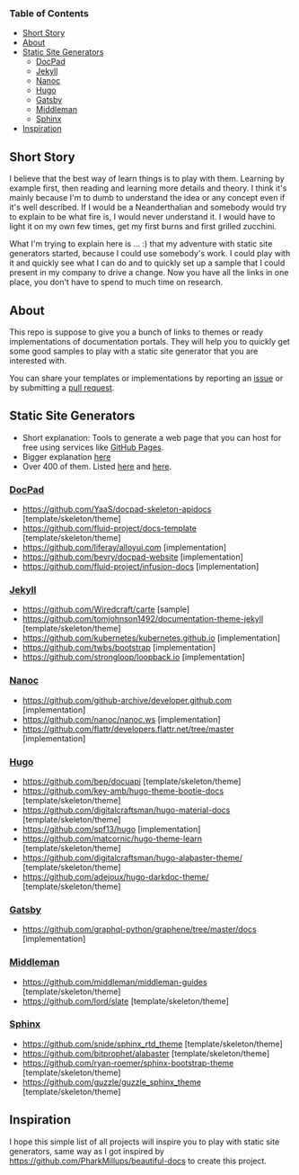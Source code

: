 ### Table of Contents

* [Short Story](#short-story)
* [About](#about)
* [Static Site Generators](#static-site-generators)
  * [DocPad](#docpad)
  * [Jekyll](#jekyll)
  * [Nanoc](#nanoc)
  * [Hugo](#hugo)
  * [Gatsby](#gatsby)
  * [Middleman](#middleman)
  * [Sphinx](#sphinx)
* [Inspiration](#inspiration)

## Short Story

I believe that the best way of learn things is to play with them. Learning by example first, then reading and learning more details and theory. I think it's mainly because I'm to dumb to understand the idea or any concept even if it's well described. If I would be a Neanderthalian and somebody would try to explain to be what fire is, I would never understand it. I would have to light it on my own few times, get my first burns and first grilled zucchini.

What I'm trying to explain here is ... :) that my adventure with static site generators started, because I could use somebody's work. I could play with it and quickly see what I can do and to quickly set up a sample that I could present in my company to drive a change. Now you have all the links in one place, you don't have to spend to much time on research.

## About

This repo is suppose to give you a bunch of links to themes or ready implementations of documentation portals. They will help you to quickly get some good samples to play with a static site generator that you are interested with.

You can share your templates or implementations by reporting an [issue](https://github.com/derberg/docu-based-on-static-site-generators/issues) or by submitting a [pull request](https://github.com/derberg/docu-based-on-static-site-generators/pulls).

## Static Site Generators

* Short explanation: Tools to generate a web page that you can host for free using services like [GitHub Pages](https://pages.github.com/).
* Bigger explanation [here](https://davidwalsh.name/introduction-static-site-generators)
* Over 400 of them. Listed [here](https://staticsitegenerators.net/) and [here](https://www.staticgen.com/).

### [DocPad](https://docpad.org/)

* https://github.com/YaaS/docpad-skeleton-apidocs [template/skeleton/theme]
* https://github.com/fluid-project/docs-template [template/skeleton/theme]
* https://github.com/liferay/alloyui.com [implementation]
* https://github.com/bevry/docpad-website [implementation]
* https://github.com/fluid-project/infusion-docs [implementation]

### [Jekyll](https://jekyllrb.com/)

* https://github.com/Wiredcraft/carte [sample]
* https://github.com/tomjohnson1492/documentation-theme-jekyll [template/skeleton/theme]
* https://github.com/kubernetes/kubernetes.github.io [implementation]
* https://github.com/twbs/bootstrap [implementation]
* https://github.com/strongloop/loopback.io [implementation]

### [Nanoc](https://nanoc.ws/)

* https://github.com/github-archive/developer.github.com [implementation]
* https://github.com/nanoc/nanoc.ws [implementation]
* https://github.com/flattr/developers.flattr.net/tree/master [implementation]

### [Hugo](http://gohugo.io/)

* https://github.com/bep/docuapi [template/skeleton/theme]
* https://github.com/key-amb/hugo-theme-bootie-docs [template/skeleton/theme]
* https://github.com/digitalcraftsman/hugo-material-docs [template/skeleton/theme]
* https://github.com/spf13/hugo [implementation]
* https://github.com/matcornic/hugo-theme-learn [template/skeleton/theme]
* https://github.com/digitalcraftsman/hugo-alabaster-theme/ [template/skeleton/theme]
* https://github.com/adejoux/hugo-darkdoc-theme/ [template/skeleton/theme]

### [Gatsby](https://github.com/gatsbyjs/gatsby)

* https://github.com/graphql-python/graphene/tree/master/docs [implementation]

### [Middleman](https://middlemanapp.com/)

* https://github.com/middleman/middleman-guides [template/skeleton/theme]
* https://github.com/lord/slate [template/skeleton/theme]

### [Sphinx](http://www.sphinx-doc.org/)

* https://github.com/snide/sphinx_rtd_theme [template/skeleton/theme]
* https://github.com/bitprophet/alabaster [template/skeleton/theme]
* https://github.com/ryan-roemer/sphinx-bootstrap-theme [template/skeleton/theme]
* https://github.com/guzzle/guzzle_sphinx_theme [template/skeleton/theme]

## Inspiration

I hope this simple list of all projects will inspire you to play with static site generators, same way as I got inspired by https://github.com/PharkMillups/beautiful-docs to create this project.
